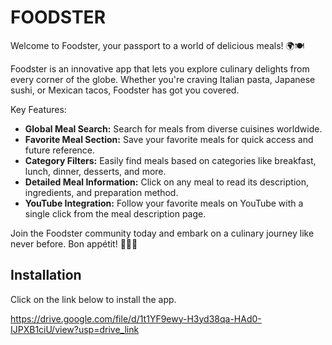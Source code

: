 
# FOODSTER


Welcome to Foodster, your passport to a world of delicious meals! 🌍🍽️

Foodster is an innovative app that lets you explore culinary delights from every corner of the globe. Whether you're craving Italian pasta, Japanese sushi, or Mexican tacos, Foodster has got you covered.

Key Features:
- **Global Meal Search:** Search for meals from diverse cuisines worldwide.
- **Favorite Meal Section:** Save your favorite meals for quick access and future reference.
- **Category Filters:** Easily find meals based on categories like breakfast, lunch, dinner, desserts, and more.
- **Detailed Meal Information:** Click on any meal to read its description, ingredients, and preparation method.
- **YouTube Integration:** Follow your favorite meals on YouTube with a single click from the meal description page.

Join the Foodster community today and embark on a culinary journey like never before. Bon appétit! 🍜🌮🍕




## Installation

Click on the link below to install the app.

https://drive.google.com/file/d/1t1YF9ewy-H3yd38qa-HAd0-IJPXB1ciU/view?usp=drive_link


    
